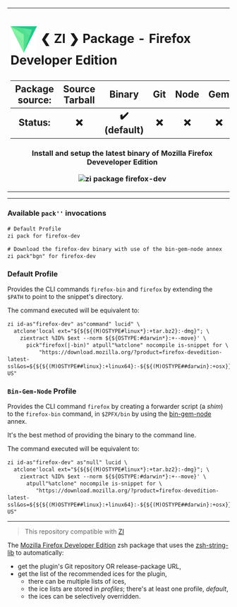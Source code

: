 <div align="center"><table><tr><td>
  <a target="_self" href="https://github.com/z-shell/zi/">
  <h1><img align="center" src="https://github.com/z-shell/zi/raw/main/docs/images/logo.svg" width="60px" height="60px" alt="ZI Logo" /></a>
  ❮ ZI ❯ Package - Firefox Developer Edition </h1>
<h2 align="center">

| **Package source:** | Source Tarball |            Binary            | Git | Node | Gem |
| :-----------------: | :------------: | :--------------------------: | :-: | :--: | :-: |
|     **Status:**     |      :x:       | :heavy_check_mark: (default) | :x: | :x:  | :x: |

</h2>
  <h3 align="center">
  <p> Install and setup the latest binary of Mozilla Firefox Deveveloper Edition </p>
  <p><img align="center" src="https://user-images.githubusercontent.com/59910950/161095968-8f10a351-9fc1-412a-903c-b3eeed601c71.gif" width="100%" height="auto" alt="zi package firefox-dev" /></p>
  </h3>
</td></tr></table></div><hr />

### Available `pack''` invocations

```shell
# Default Profile
zi pack for firefox-dev
```

```shell
# Download the firefox-dev binary with use of the bin-gem-node annex
zi pack"bgn" for firefox-dev
```

### Default Profile

Provides the CLI commands `firefox-bin` and `firefox` by extending the `$PATH` to point to the snippet's directory.

The command executed will be equivalent to:

```shell
zi id-as"firefox-dev" as"command" lucid" \
  atclone'local ext="${${${(M)OSTYPE#linux*}:+tar.bz2}:-dmg}"; \
    ziextract %ID% $ext --norm ${${OSTYPE:#darwin*}:+--move}' \
      pick"firefox(|-bin)" atpull"%atclone" nocompile is-snippet for \
          "https://download.mozilla.org/?product=firefox-devedition-latest-ssl&os=${${${(M)OSTYPE##linux}:+linux64}:-${${(M)OSTYPE##darwin}:+osx}}&lang=en-US"
```

### `Bin-Gem-Node` Profile

Provides the CLI command `firefox` by creating a forwarder script (a _shim_) to the `firefox-bin` command, in `$ZPFX/bin` by using the [bin-gem-node](https://github.com/z-shell/z-a-bin-gem-node) annex.

It's the best method of providing the binary to the command line.

The command executed will be equivalent to:

```shell
zi id-as"firefox-dev" as"null" lucid \
  atclone'local ext="${${${(M)OSTYPE#linux*}:+tar.bz2}:-dmg}"; \
    ziextract %ID% $ext --norm ${${OSTYPE:#darwin*}:+--move}' \
      atpull"%atclone" nocompile is-snippet for \
         "https://download.mozilla.org/?product=firefox-devedition-latest-ssl&os=${${${(M)OSTYPE##linux}:+linux64}:-${${(M)OSTYPE##darwin}:+osx}}&lang=en-US"
```

---

> This repository compatible with [ZI](https://github.com/z-shell/zi)

The [Mozilla Firefox Developer Edition](https://www.mozilla.org/en-US/firefox/developer/) zsh package that uses the [zsh-string-lib](https://github.com/z-shell/zsh-string-lib) to automatically:

- get the plugin's Git repository OR release-package URL,
- get the list of the recommended ices for the plugin,
  - there can be multiple lists of ices,
  - the ice lists are stored in _profiles_; there's at least one profile, _default_,
  - the ices can be selectively overridden.
